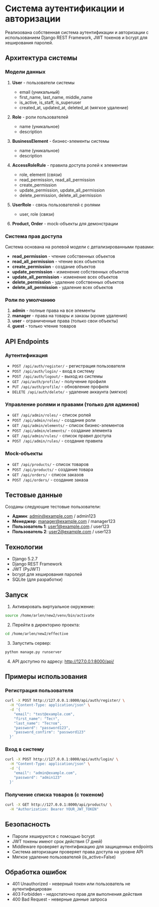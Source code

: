 # Система аутентификации и авторизации

Реализована собственная система аутентификации и авторизации с использованием Django REST Framework, JWT токенов и bcrypt для хеширования паролей.

## Архитектура системы

### Модели данных

1. **User** - пользователи системы
   - email (уникальный)
   - first_name, last_name, middle_name
   - is_active, is_staff, is_superuser
   - created_at, updated_at, deleted_at (мягкое удаление)

2. **Role** - роли пользователей
   - name (уникальное)
   - description

3. **BusinessElement** - бизнес-элементы системы
   - name (уникальное)
   - description

4. **AccessRoleRule** - правила доступа ролей к элементам
   - role, element (связи)
   - read_permission, read_all_permission
   - create_permission
   - update_permission, update_all_permission
   - delete_permission, delete_all_permission

5. **UserRole** - связь пользователей с ролями
   - user, role (связи)

6. **Product, Order** - mock-объекты для демонстрации

### Система прав доступа

Система основана на ролевой модели с детализированными правами:

- **read_permission** - чтение собственных объектов
- **read_all_permission** - чтение всех объектов
- **create_permission** - создание объектов
- **update_permission** - изменение собственных объектов
- **update_all_permission** - изменение всех объектов
- **delete_permission** - удаление собственных объектов
- **delete_all_permission** - удаление всех объектов

### Роли по умолчанию

1. **admin** - полные права на все элементы
2. **manager** - права на товары и заказы (кроме удаления)
3. **user** - ограниченные права (только свои объекты)
4. **guest** - только чтение товаров

## API Endpoints

### Аутентификация
- `POST /api/auth/register/` - регистрация пользователя
- `POST /api/auth/login/` - вход в систему
- `POST /api/auth/logout/` - выход из системы
- `GET /api/auth/profile/` - получение профиля
- `PUT /api/auth/profile/` - обновление профиля
- `DELETE /api/auth/delete/` - удаление аккаунта (мягкое)

### Управление ролями и правами (только для админов)
- `GET /api/admin/roles/` - список ролей
- `POST /api/admin/roles/` - создание роли
- `GET /api/admin/elements/` - список бизнес-элементов
- `POST /api/admin/elements/` - создание элемента
- `GET /api/admin/rules/` - список правил доступа
- `POST /api/admin/rules/` - создание правила

### Mock-объекты
- `GET /api/products/` - список товаров
- `POST /api/products/` - создание товара
- `GET /api/orders/` - список заказов
- `POST /api/orders/` - создание заказа

## Тестовые данные

Созданы следующие тестовые пользователи:

- **Админ**: admin@example.com / admin123
- **Менеджер**: manager@example.com / manager123
- **Пользователь 1**: user1@example.com / user123
- **Пользователь 2**: user2@example.com / user123

## Технологии

- Django 5.2.7
- Django REST Framework
- JWT (PyJWT)
- bcrypt для хеширования паролей
- SQLite (для разработки)

## Запуск

1. Активировать виртуальное окружение:
```bash
source /home/arlen/new2/venv/bin/activate
```

2. Перейти в директорию проекта:
```bash
cd /home/arlen/new2/effective
```

3. Запустить сервер:
```bash
python manage.py runserver
```

4. API доступно по адресу: http://127.0.0.1:8000/api/

## Примеры использования

### Регистрация пользователя
```bash
curl -X POST http://127.0.0.1:8000/api/auth/register/ \
  -H "Content-Type: application/json" \
  -d '{
    "email": "test@example.com",
    "first_name": "Тест",
    "last_name": "Тестов",
    "password": "password123",
    "password_confirm": "password123"
  }'
```

### Вход в систему
```bash
curl -X POST http://127.0.0.1:8000/api/auth/login/ \
  -H "Content-Type: application/json" \
  -d '{
    "email": "admin@example.com",
    "password": "admin123"
  }'
```

### Получение списка товаров (с токеном)
```bash
curl -X GET http://127.0.0.1:8000/api/products/ \
  -H "Authorization: Bearer YOUR_JWT_TOKEN"
```

## Безопасность

- Пароли хешируются с помощью bcrypt
- JWT токены имеют срок действия (7 дней)
- Middleware проверяет аутентификацию для защищенных endpoints
- Система авторизации проверяет права доступа на уровне API
- Мягкое удаление пользователей (is_active=False)

## Обработка ошибок

- 401 Unauthorized - неверный токен или пользователь не аутентифицирован
- 403 Forbidden - недостаточно прав для выполнения действия
- 400 Bad Request - неверные данные запроса
